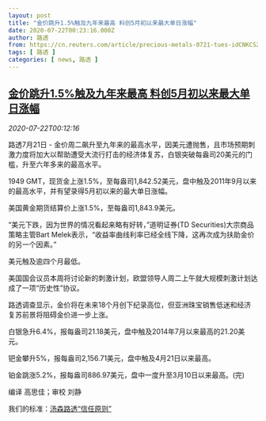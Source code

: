 ```yaml
---
layout: post
title: "金价跳升1.5%触及九年来最高 料创5月初以来最大单日涨幅"
date: 2020-07-22T00:23:16.000Z
author: 路透
from: https://cn.reuters.com/article/precious-metals-0721-tues-idCNKCS24N00Z
tags: [ 路透 ]
categories: [ news, 路透 ]
---
```

<!--1595377396000-->
[金价跳升1.5%触及九年来最高 料创5月初以来最大单日涨幅](https://cn.reuters.com/article/precious-metals-0721-tues-idCNKCS24N00Z)
------

<div>
<div><i>2020-07-22T00:12:16</i></div><div class="StandardArticleBody_body"><p>路透7月21日 - 金价周二飙升至九年来的最高水平，因美元遭抛售，且市场预期刺激力度将加大以帮助遭受大流行打击的经济体复苏，白银突破每盎司20美元的门槛，升至六年多来的最高水平。 </p><p>1949 GMT，现货金上涨1.5%，至每盎司1,842.52美元，盘中触及2011年9月以来的最高水平，并有望录得5月初以来的最大单日涨幅。 </p><p>美国黄金期货结算价上涨1.5%，至每盎司1,843.9美元。 </p><p>“美元下跌，因为世界的情况看起来略有好转，”道明证券(TD Securities)大宗商品策略主管Bart Melek表示，“收益率曲线利率已经全线下降，这再次成为扶助金价的另一个因素。” </p><p>美元触及逾四个月最低。 </p><p>美国国会议员本周将讨论新的刺激计划，欧盟领导人周二上午就大规模刺激计划达成了一项“历史性”协议。 </p><p>路透调查显示，金价将在未来18个月创下纪录高位，但亚洲珠宝销售低迷和经济复苏前景将阻碍金价进一步上涨。 </p><p>白银急升6.4%，报每盎司21.18美元，盘中触及2014年7月以来最高的21.20美元。 </p><p>钯金攀升5%，报每盎司2,156.71美元，盘中触及4月21日以来最高。 </p><p>铂金跳涨5.2%，报每盎司886.97美元，盘中一度升至3月10日以来最高。(完)     </p><div class="Attribution_container"><div class="Attribution_attribution"><p class="Attribution_content">编译 高思佳；审校 刘静</p></div></div><div class="StandardArticleBody_trustBadgeContainer"><span class="StandardArticleBody_trustBadgeTitle">我们的标准：</span><span class="trustBadgeUrl"><a href="https://www.thomsonreuters.cn/content/dam/openweb/documents/pdf/china/brochures/about-us-1.pdf">汤森路透“信任原则”</a></span></div></div>
</div>
